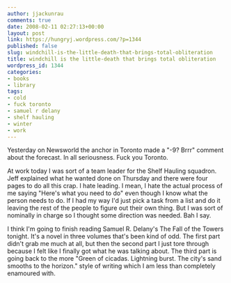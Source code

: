```yaml
---
author: jjackunrau
comments: true
date: 2008-02-11 02:27:13+00:00
layout: post
link: https://hungryj.wordpress.com/?p=1344
published: false
slug: windchill-is-the-little-death-that-brings-total-obliteration
title: windchill is the little-death that brings total obliteration
wordpress_id: 1344
categories:
- books
- library
tags:
- cold
- fuck toronto
- samuel r delany
- shelf hauling
- winter
- work
---
```


Yesterday on Newsworld the anchor in Toronto made a "-9? Brrr" comment about the forecast. In all seriousness. Fuck you Toronto.

At work today I was sort of a team leader for the Shelf Hauling squadron. Jeff explained what he wanted done on Thursday and there were four pages to do all this crap. I hate leading. I mean, I hate the actual process of me saying "Here's what you need to do" even though I know what the person needs to do. If I had my way I'd just pick a task from a list and do it leaving the rest of the people to figure out their own thing. But I was sort of nominally in charge so I thought some direction was needed. Bah I say.

I think I'm going to finish reading Samuel R. Delany's The Fall of the Towers tonight. It's a novel in three volumes that's been kind of odd. The first part didn't grab me much at all, but then the second part I just tore through because I felt like I finally got what he was talking about. The third part is going back to the more "Green of cicadas. Lightning burst. The city's sand smooths to the horizon." style of writing which I am less than completely enamoured with.
